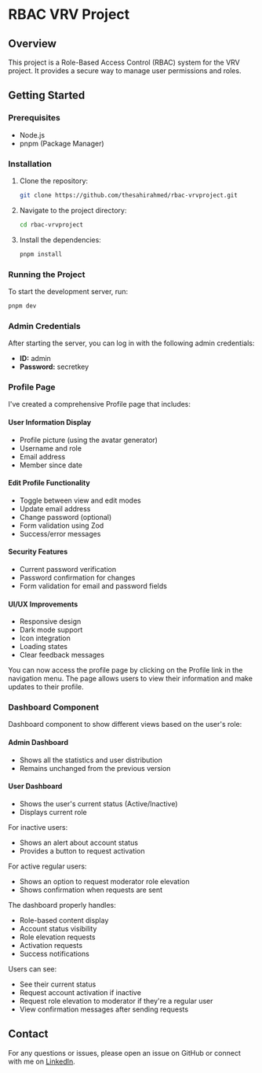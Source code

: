 # RBAC VRV Project

## Overview
This project is a Role-Based Access Control (RBAC) system for the VRV project. It provides a secure way to manage user permissions and roles.

## Getting Started

### Prerequisites
- Node.js
- pnpm (Package Manager)

### Installation
1. Clone the repository:
    ```sh
    git clone https://github.com/thesahirahmed/rbac-vrvproject.git
    ```
2. Navigate to the project directory:
    ```sh
    cd rbac-vrvproject
    ```
3. Install the dependencies:
    ```sh
    pnpm install
    ```

### Running the Project
To start the development server, run:
```sh
pnpm dev
```

### Admin Credentials
After starting the server, you can log in with the following admin credentials:
- **ID:** admin
- **Password:** secretkey

### Profile Page

I've created a comprehensive Profile page that includes:

#### User Information Display
- Profile picture (using the avatar generator)
- Username and role
- Email address
- Member since date

#### Edit Profile Functionality
- Toggle between view and edit modes
- Update email address
- Change password (optional)
- Form validation using Zod
- Success/error messages

#### Security Features
- Current password verification
- Password confirmation for changes
- Form validation for email and password fields

#### UI/UX Improvements
- Responsive design
- Dark mode support
- Icon integration
- Loading states
- Clear feedback messages

You can now access the profile page by clicking on the Profile link in the navigation menu. The page allows users to view their information and make updates to their profile.

### Dashboard Component

Dashboard component to show different views based on the user's role:

#### Admin Dashboard
- Shows all the statistics and user distribution
- Remains unchanged from the previous version

#### User Dashboard
- Shows the user's current status (Active/Inactive)
- Displays current role

For inactive users:
- Shows an alert about account status
- Provides a button to request activation

For active regular users:
- Shows an option to request moderator role elevation
- Shows confirmation when requests are sent

The dashboard properly handles:
- Role-based content display
- Account status visibility
- Role elevation requests
- Activation requests
- Success notifications

Users can see:
- See their current status
- Request account activation if inactive
- Request role elevation to moderator if they're a regular user
- View confirmation messages after sending requests

## Contact
For any questions or issues, please open an issue on GitHub or connect with me on [LinkedIn](https://www.linkedin.com/in/sahir-ahmed/).

